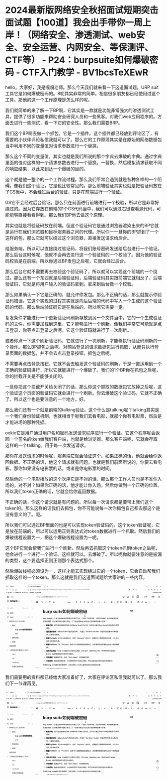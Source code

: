 # 2024最新版网络安全秋招面试短期突击面试题【100道】我会出手带你一周上岸！（网络安全、渗透测试、web安全、安全运营、内网安全、等保测评、CTF等） - P24：burpsuite如何爆破密码 - CTF入门教学 - BV1bcsTeXEwR

hello，大家好，我是嘎嘎老师。那么今天我们就来看一下这道面试题。URP suit工具它是如何爆破密码的。8呢其实非常的简单。相信很多朋友都已经使用过这个工具。那他的这一个工作原理是怎么样的呢。

我们就简单的来了解一下BP啊，它其实是一款就是功能非常强大的渗透测试工具，提供了很多功能来帮助安全研究人员和一些黑客。对我们web应用程序的。方面去进行一些测试，看一下它的安全性。那么我们需要BRP。

我们这个BP啊去做一个抓包，它是一个插件。这个插件都已经放到评论区了，有需要的小伙伴评论私信我就可以了。那么它的工作原理其实是在原始的网络数据包当中利用不同的变量值对请求参数进行一个替换。

那么这个不同的变量值，其实也就是我们所说的那个字典去爆破的字典。通过字典里面的值对这样的一个请求参数去进行一个替换。一替换，然后模拟请求获取不同的响应结果，以此来到达一个爆破的目的。

这个就是他一整个的一个工作流过程。那么我们平常会遇到就是各种各样的一个阻碍。像我们这个验证，它是也比较常见的。那么前端验证其实也就是把验证码放在了GS当中，不会经过后台的验证，只是在前端进行一个验证。

GS它不会经过后台验证。那么只在前面进行前端进行一个校验，所以它是非常好绕过的。因为它存放在前端的1个GS代码当中，我们可以通过右键查看源代码，可能能够直接看看得到。那么我们BP他去做这个原理。

其实也就是将验证码放在前端。但这个验证码它是通过浏览器渲染出来的BP它就是运行在我们浏览器和目标服务器之间的代理。所以你一一旦你的BP抓到了一个这样的包，那么它就可以绕过这个浏览器，直接发送请求给后台。

给服务端，所以可以直接绕过验证码，将我们账号密码发送给后台进行一个验证。那么后台这时候呢，他就不会再去进行这一个验证码的一个校验了。因为他的验证码校验是在前端。所以你通过BP发包之后呢，它就会经过后台。

那么后台它就不需要再去校验这个验证码了，所以就可以实现这个前端的一个绕过。那么还有一个东西就是后端验证码，后端验证码其实跟前端它就相反了，后端验证码，它就是将用户输入的验证码拿到。拿来到后台做一个校验。

那么如果确认一下它是正确的，就允许你发包。那么不正确的话，那么就提示你验证码错误。它这个实现的过程其实就是向后后端的代码中写入一个生成的这个验证码的代码。那么后端验证码它是在后端的，所以呢它需要一定。

复发条件才能进行一个更新验证码刷新存放到另一个文件当中，它的一个生成验证码的文件，你需要加载到这里，它才能够进行一个刷新。像我们平常它可能就是点击登录，你等点击登录之后呢，它这个验证码就进行了一次刷新。

或者你点一下这个刷新验证码，它就进行了一次刷新，才能够执行验证码刷新的一个操作。那么BP抓包之后呢，对网站登录的请求数据包进行抓取，从而只执行登录页面的数据包，并不会去点击登录按钮。抓包之后呢。

不需要再点击登录按钮，它就不会去触发这个验证码的刷新，于是一直运用到一个正确的验证码进行，所以它就能进行一个爆破了。我们的1个BP你在抓包之后呢，你的拦截开关是不能够关闭的。

一旦你把这个拦截开关给关闭了的话，那么你这个抓取的数据包它放掉之后呢，这个验证这个页面的验证码它就会进行一个刷新。你去爆破这个验证码，它就不正确了。所以这个也是要注意的一个地方。好。

那么我们还有一个就是前端的talking验证。这个什么是talking呢？talking其实是一个我们身份验证机制，也就相当于呃我们去看电影，就那个你有电影票，然后是才能进场的那种凭据。

ookie它是用户通过用户名和密码发送请求程序进行一个验证。它这个程序呢会返回一个签名的tken给我们客户端，也就是给浏览器。那么客户端呢，它就会存取这样的一个talking。用于每一次发送请求。

那你在发送请求的时候呢，服务端它就会验证这个。如果正确的话，他就会给你返回数据。不正确的话，他这个请求就有问题。也就是我们前面所说的，你要去看电影。那你如果没有电影票的话，或者是你电影票的时间。

然后他的一个电影播放的这个次序它是不对的话，那么那个工作人员也是不准你入场的，对不对？如果你正确的话，他才能让你入场，然后你做到一个正确的位置。所以我们token正确的话，它就会给你返回数据。

不正确的话，你这个请求就是有问题的。所以每一次请求都是要带上我们这个token的。那么这样的话我们去抓包，你不可能说每一次你抓包自己都去那这个是没有意义的了。呃。

所以我们可以通过BP里面的也是可以实现token验证码的。这个token验证呢，它是放在前端的，所以可以运用正则表达式对token数据进行一个抓取。然后我们的爆破线程设置为一，把这个爆破线程设置为一呢。

这个BP它就会帮我们进行一个刷新。然后再去抓取这个token抓到token之后呢，他会进行一个进行一个验证。这样就可以。去爆破了。所以呢你就要注意的是披漏的类型，这个要选择正则正则那个表达式那个。

然后爆破线程必须设为一，这样才能去实现绕过它的一个token，它会自动帮我们抓取这样的一个token。那么这就是我们这道面试题给大家讲的一些内容。



![](img/99cc07582590854f825d0c9733f8f4b8_1.png)

我们需要用的资料都已经给大家准备好了，大家在评论区私信我就可以了。那么我们下一节课再见。

![](img/99cc07582590854f825d0c9733f8f4b8_3.png)